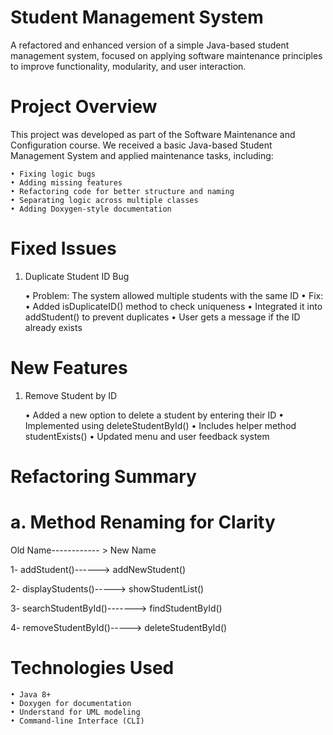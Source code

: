 # Student Management System 

A refactored and enhanced version of a simple Java-based student management system, focused on applying software maintenance principles to improve functionality, modularity, and user interaction.

# Project Overview

This project was developed as part of the Software Maintenance and Configuration course. We received a basic Java-based Student Management System and applied maintenance tasks, including:

	• Fixing logic bugs
	• Adding missing features
	• Refactoring code for better structure and naming
	• Separating logic across multiple classes
	• Adding Doxygen-style documentation

 # Fixed Issues

1. Duplicate Student ID Bug
   
	• Problem: The system allowed multiple students with the same ID
	• Fix:
	• Added isDuplicateID() method to check uniqueness
	• Integrated it into addStudent() to prevent duplicates
	• User gets a message if the ID already exists

# New Features

1. Remove Student by ID
   
	• Added a new option to delete a student by entering their ID
	• Implemented using deleteStudentById()
	• Includes helper method studentExists()
	• Updated menu and user feedback system

# Refactoring Summary

# a. Method Renaming for Clarity

Old Name------------ > New Name

1- addStudent()------> addNewStudent()

2- displayStudents()-----> showStudentList() 

3- searchStudentById()-------> findStudentById()

4- removeStudentById()-----> deleteStudentById()


 # Technologies Used
	• Java 8+
	• Doxygen for documentation
	• Understand for UML modeling
	• Command-line Interface (CLI)


 




